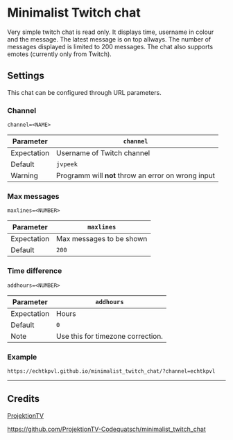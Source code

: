 # Minimalist Twitch chat
Very simple twitch chat is read only. It displays time, username in colour and the message. The latest message is on top allways. The number of messages displayed is limited to 200 messages. The chat also supports emotes (currently only from Twitch).

## Settings
This chat can be configured through URL parameters.

### Channel
`channel=<NAME>`

| Parameter | `channel` |
| --- | --- |
| Expectation | Username of Twitch channel |
| Default | `jvpeek` |
| Warning | Programm will **not** throw an error on wrong input |

### Max messages
`maxlines=<NUMBER>`

| Parameter | `maxlines` |
| --- | --- |
| Expectation | Max messages to be shown |
| Default  | `200` |

### Time difference
`addhours=<NUMBER>`

| Parameter | `addhours` |
| --- | --- |
| Expectation | Hours |
| Default | `0` |
| Note | Use this for timezone correction. |

### Example
`https://echtkpvl.github.io/minimalist_twitch_chat/?channel=echtkpvl`

---
## Credits
[ProjektionTV](https://twitch.tv/projektiontv)

https://github.com/ProjektionTV-Codequatsch/minimalist_twitch_chat
